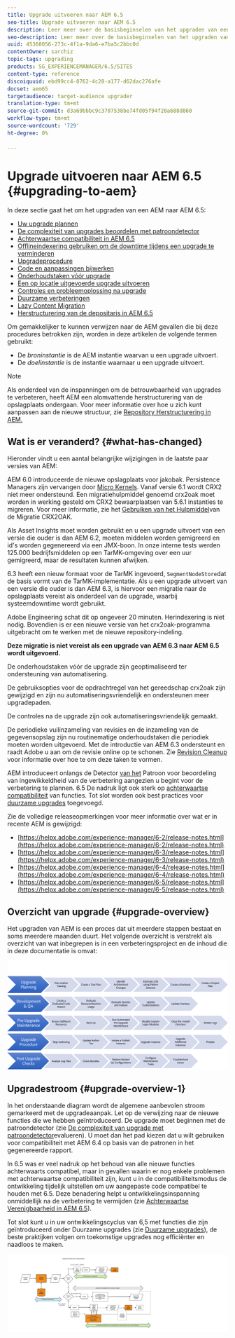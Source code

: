 ```yaml
---
title: Upgrade uitvoeren naar AEM 6.5
seo-title: Upgrade uitvoeren naar AEM 6.5
description: Leer meer over de basisbeginselen van het upgraden van een oudere AEM naar AEM 6.5.
seo-description: Leer meer over de basisbeginselen van het upgraden van een oudere AEM naar AEM 6.5.
uuid: 45368056-273c-4f1a-9da6-e7ba5c2bbc0d
contentOwner: sarchiz
topic-tags: upgrading
products: SG_EXPERIENCEMANAGER/6.5/SITES
content-type: reference
discoiquuid: ebd99cc4-8762-4c28-a177-d62dac276afe
docset: aem65
targetaudience: target-audience upgrader
translation-type: tm+mt
source-git-commit: d3a69bbbc9c3707538be74fd05f94f20a688d860
workflow-type: tm+mt
source-wordcount: '729'
ht-degree: 0%

---
```



# Upgrade uitvoeren naar AEM 6.5 {#upgrading-to-aem}

In deze sectie gaat het om het upgraden van een AEM naar AEM 6.5:

* [Uw upgrade plannen](/help/sites-deploying/upgrade-planning.md)
* [De complexiteit van upgrades beoordelen met patroondetector](/help/sites-deploying/pattern-detector.md)
* [Achterwaartse compatibiliteit in AEM 6.5](/help/sites-deploying/backward-compatibility.md)
* [Offlineindexering gebruiken om de downtime tijdens een upgrade te verminderen](/help/sites-deploying/upgrade-offline-reindexing.md)
* [Upgradeprocedure](/help/sites-deploying/upgrade-procedure.md)
* [Code en aanpassingen bijwerken](/help/sites-deploying/upgrading-code-and-customizations.md)
* [Onderhoudstaken vóór upgrade](/help/sites-deploying/pre-upgrade-maintenance-tasks.md)
* [Een op locatie uitgevoerde upgrade uitvoeren](/help/sites-deploying/in-place-upgrade.md)
* [Controles en probleemoplossing na upgrade](/help/sites-deploying/post-upgrade-checks-and-troubleshooting.md)
* [Duurzame verbeteringen](/help/sites-deploying/sustainable-upgrades.md)
* [Lazy Content Migration](/help/sites-deploying/lazy-content-migration.md)
* [Herstructurering van de depositaris in AEM 6.5](/help/sites-deploying/repository-restructuring.md)

Om gemakkelijker te kunnen verwijzen naar de AEM gevallen die bij deze procedures betrokken zijn, worden in deze artikelen de volgende termen gebruikt:

* De *broninstantie* is de AEM instantie waarvan u een upgrade uitvoert.
* De *doelinstantie* is de instantie waarnaar u een upgrade uitvoert.

>[!NOTE]
>
>Als onderdeel van de inspanningen om de betrouwbaarheid van upgrades te verbeteren, heeft AEM een alomvattende herstructurering van de opslagplaats ondergaan. Voor meer informatie over hoe u zich kunt aanpassen aan de nieuwe structuur, zie [Repository Herstructurering in AEM.](/help/sites-deploying/repository-restructuring.md)

## Wat is er veranderd? {#what-has-changed}

Hieronder vindt u een aantal belangrijke wijzigingen in de laatste paar versies van AEM:

AEM 6.0 introduceerde de nieuwe opslagplaats voor jakobak. Persistence Managers zijn vervangen door [Micro Kernels](/help/sites-deploying/platform.md#contentbody_title_4). Vanaf versie 6.1 wordt CRX2 niet meer ondersteund. Een migratiehulpmiddel genoemd crx2oak moet worden in werking gesteld om CRX2 bewaarplaatsen van 5.6.1 instanties te migreren. Voor meer informatie, zie het [Gebruiken van het Hulpmiddel](/help/sites-deploying/using-crx2oak.md)van de Migratie CRX2OAK.

Als Asset Insights moet worden gebruikt en u een upgrade uitvoert van een versie die ouder is dan AEM 6.2, moeten middelen worden gemigreerd en id&#39;s worden gegenereerd via een JMX-boon. In onze interne tests werden 125.000 bedrijfsmiddelen op een TarMK-omgeving over een uur gemigreerd, maar de resultaten kunnen afwijken.

6.3 heeft een nieuw formaat voor de TarMK ingevoerd, `SegmentNodeStore`dat de basis vormt van de TarMK-implementatie. Als u een upgrade uitvoert van een versie die ouder is dan AEM 6.3, is hiervoor een migratie naar de opslagplaats vereist als onderdeel van de upgrade, waarbij systeemdowntime wordt gebruikt.

Adobe Engineering schat dit op ongeveer 20 minuten. Herindexering is niet nodig. Bovendien is er een nieuwe versie van het crx2oak-programma uitgebracht om te werken met de nieuwe repository-indeling.

**Deze migratie is niet vereist als een upgrade van AEM 6.3 naar AEM 6.5 wordt uitgevoerd.**

De onderhoudstaken vóór de upgrade zijn geoptimaliseerd ter ondersteuning van automatisering.

De gebruiksopties voor de opdrachtregel van het gereedschap crx2oak zijn gewijzigd en zijn nu automatiseringsvriendelijk en ondersteunen meer upgradepaden.

De controles na de upgrade zijn ook automatiseringsvriendelijk gemaakt.

De periodieke vuilinzameling van revisies en de inzameling van de gegevensopslag zijn nu routinematige onderhoudstaken die periodiek moeten worden uitgevoerd. Met de introductie van AEM 6.3 ondersteunt en raadt Adobe u aan om de revisie online op te schonen. Zie [Revision Cleanup](/help/sites-deploying/revision-cleanup.md) voor informatie over hoe te om deze taken te vormen.

AEM introduceert onlangs de Detector [van het](/help/sites-deploying/pattern-detector.md) Patroon voor beoordeling van ingewikkeldheid van de verbetering aangezien u begint voor de verbetering te plannen. 6.5 De nadruk ligt ook sterk op [achterwaartse compatibiliteit](/help/sites-deploying/backward-compatibility.md) van functies. Tot slot worden ook best practices voor [duurzame upgrades](/help/sites-deploying/sustainable-upgrades.md) toegevoegd.

Zie de volledige releaseopmerkingen voor meer informatie over wat er in recente AEM is gewijzigd:

* [https://helpx.adobe.com/experience-manager/6-2/release-notes.html](https://helpx.adobe.com/experience-manager/6-2/release-notes.html)
* [https://helpx.adobe.com/experience-manager/6-3/release-notes.html](https://helpx.adobe.com/experience-manager/6-3/release-notes.html)
* [https://helpx.adobe.com/experience-manager/6-4/release-notes.html](https://helpx.adobe.com/experience-manager/6-4/release-notes.html)
* [https://helpx.adobe.com/experience-manager/6-5/release-notes.html](https://helpx.adobe.com/experience-manager/6-5/release-notes.html)

## Overzicht van upgrade {#upgrade-overview}

Het upgraden van AEM is een proces dat uit meerdere stappen bestaat en soms meerdere maanden duurt. Het volgende overzicht is verstrekt als overzicht van wat inbegrepen is in een verbeteringsproject en de inhoud die in deze documentatie is omvat:

![screen_shot_2018-03-30at80708am](assets/screen_shot_2018-03-30at80708am.png)

## Upgradestroom {#upgrade-overview-1}

In het onderstaande diagram wordt de algemene aanbevolen stroom gemarkeerd met de upgradeaanpak. Let op de verwijzing naar de nieuwe functies die we hebben geïntroduceerd. De upgrade moet beginnen met de patroondetector (zie [De complexiteit van upgrade met patroondetector](/help/sites-deploying/pattern-detector.md)evalueren). U moet dan het pad kiezen dat u wilt gebruiken voor compatibiliteit met AEM 6.4 op basis van de patronen in het gegenereerde rapport.

In 6.5 was er veel nadruk op het behoud van alle nieuwe functies achterwaarts compatibel, maar in gevallen waarin er nog enkele problemen met achterwaartse compatibiliteit zijn, kunt u in de compatibiliteitsmodus de ontwikkeling tijdelijk uitstellen om uw aangepaste code compatibel te houden met 6.5. Deze benadering helpt u ontwikkelingsinspanning onmiddellijk na de verbetering te vermijden (zie [Achterwaartse Verenigbaarheid in AEM 6.5](/help/sites-deploying/backward-compatibility.md)).

Tot slot kunt u in uw ontwikkelingscyclus van 6,5 met functies die zijn geïntroduceerd onder Duurzame upgrades (zie [Duurzame upgrades](/help/sites-deploying/sustainable-upgrades.md)), de beste praktijken volgen om toekomstige upgrades nog efficiënter en naadloos te maken.

![6_4_upgrade_overviewflow-newpage3](assets/6_4_upgrade_overviewflowchart-newpage3.png)

